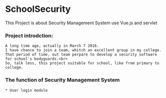 # SchoolSecurity
This Project is about Security Management System use Vue.js and servlet


### Project introdction:
	A long time age, actually in March 7 2016. 
	I have chance to join a team, whitch an excellent group in my college.
	That period of time, out team perpare to develop a security software for school's bodyguards.<br> 
	So, talk less, this project suitable for school, like from primary to college.
	
### The function of Security Management System	
	* User login module
	
	
